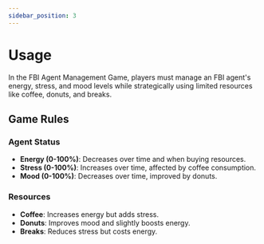 ```yaml
---
sidebar_position: 3
---
```


# Usage

In the FBI Agent Management Game, players must manage an FBI agent's energy, stress, and mood levels while strategically using limited resources like coffee, donuts, and breaks.

## Game Rules

### Agent Status
- **Energy (0-100%)**: Decreases over time and when buying resources.
- **Stress (0-100%)**: Increases over time, affected by coffee consumption.
- **Mood (0-100%)**: Decreases over time, improved by donuts.

### Resources
- **Coffee**: Increases energy but adds stress.
- **Donuts**: Improves mood and slightly boosts energy.
- **Breaks**: Reduces stress but costs energy.